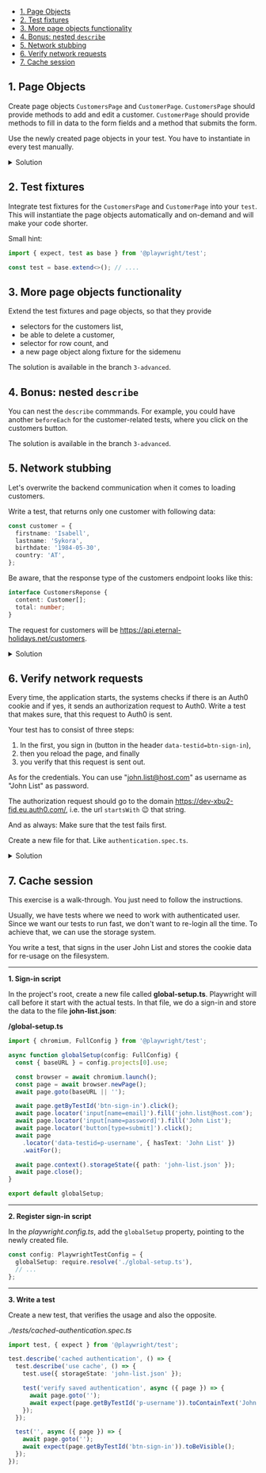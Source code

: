 - [1. Page Objects](#1-page-objects)
- [2. Test fixtures](#2-test-fixtures)
- [3. More page objects functionality](#3-more-page-objects-functionality)
- [4. Bonus: nested `describe`](#4-bonus-nested-describe)
- [5. Network stubbing](#5-network-stubbing)
- [6. Verify network requests](#6-verify-network-requests)
- [7. Cache session](#7-cache-session)

## 1. Page Objects

Create page objects `CustomersPage` and `CustomerPage`. `CustomersPage` should provide methods to add and edit a customer. `CustomerPage` should provide methods to fill in data to the form fields and a method that submits the form.

Use the newly created page objects in your test. You have to instantiate in every test manually.

<details>

<summary>Solution</summary>

**tests/page-objects/customers-page.ts**

```typescript
import { expect, Page } from '@playwright/test';

export class CustomersPage {
  constructor(private page: Page) {}

  async add(): Promise<void> {
    await this.page.getByTestId('btn-add-customer').click();
  }

  async edit(name: string): Promise<void> {
    await this.page
      .locator('data-testid=row-customer', {
        hasText: name,
      })
      .getByTestId('btn-edit')
      .click();
  }
}
```

**tests/page-objects/customer-page.ts**

```typescript
import { Page } from '@playwright/test';

interface CustomerData {
  firstname?: string;
  lastname?: string;
  birthday?: Date;
  country?: string;
}

export class CustomerPage {
  constructor(private page: Page) {}

  async fillIn(customerData: CustomerData) {
    if (customerData.firstname !== undefined) {
      await this.page.getByTestId('inp-firstname').fill(customerData.firstname);
    }

    if (customerData.lastname !== undefined) {
      await this.page.getByTestId('inp-lastname').fill(customerData.lastname);
    }

    if (customerData.birthday !== undefined) {
      const day = customerData.birthday.getDate();
      const month = customerData.birthday.getMonth() + 1;
      const year = customerData.birthday.getFullYear();
      await this.page
        .getByTestId('inp-birthdate')
        .fill(`${day}.${month}.${year}`);
    }

    if (customerData.country !== undefined) {
      await this.page.getByTestId('inp-country').click();
      await this.page.locator('mat-option >> text=Greece').click();
    }
  }

  async submit() {
    await this.page.getByTestId('btn-submit').click();
  }
}
```

</details>

## 2. Test fixtures

Integrate test fixtures for the `CustomersPage` and `CustomerPage` into your `test`. This will instantiate the page objects automatically and on-demand and will make your code shorter.

Small hint:

```typescript
import { expect, test as base } from '@playwright/test';

const test = base.extend<>(); // ....
```

## 3. More page objects functionality

Extend the test fixtures and page objects, so that they provide

- selectors for the customers list,
- be able to delete a customer,
- selector for row count, and
- a new page object along fixture for the sidemenu

The solution is available in the branch `3-advanced`.

## 4. Bonus: nested `describe`

You can nest the `describe` commmands. For example, you could have another `beforeEach` for the customer-related tests, where you click on the customers button.

The solution is available in the branch `3-advanced`.

## 5. Network stubbing

Let's overwrite the backend communication when it comes to loading customers.

Write a test, that returns only one customer with following data:

```typescript
const customer = {
  firstname: 'Isabell',
  lastname: 'Sykora',
  birthdate: '1984-05-30',
  country: 'AT',
};
```

Be aware, that the response type of the customers endpoint looks like this:

```typescript
interface CustomersReponse {
  content: Customer[];
  total: number;
}
```

The request for customers will be <u>https://api.eternal-holidays.net/customers</u>.

<details>

<summary>Solution</summary>

**/tests/basics.spec.ts**

```typescript
test('should mock customers request with Isabell Sykora', async ({
  page,
  customersPage,
  sidemenuPage,
}) => {
  await page.getByTestId('tgl-mock-customers').click();
  page.route('https://api.eternal-holidays.net/customers?page=1', (req) =>
    req.fulfill({
      contentType: 'application/json',
      body: JSON.stringify({
        content: [
          {
            firstname: 'Isabell',
            name: 'Sykora',
            birthdate: '1984-05-30',
            country: 'AT',
          },
        ],
        total: 1,
      }),
    })
  );

  await sidemenuPage.select('customers');
  await customersPage.assertRowCount(1);
});
```

</details>

## 6. Verify network requests

Every time, the application starts, the systems checks if there is an Auth0 cookie and if yes, it sends an authorization request to Auth0. Write a test that makes sure, that this request to Auth0 is sent.

Your test has to consist of three steps:

1. In the first, you sign in (button in the header `data-testid=btn-sign-in`),
2. then you reload the page, and finally
3. you verify that this request is sent out.

As for the credentials. You can use "john.list@host.com" as username as "John List" as password.

The authorization request should go to the domain <u>https://dev-xbu2-fid.eu.auth0.com/</u>, i.e. the url `startsWith` 😉 that string.

And as always: Make sure that the test fails first.

Create a new file for that. Like `authentication.spec.ts`.

<details>

<summary>Solution</summary>

**./tests/authentication.ts**

```typescript
import test, { expect } from '@playwright/test';

test.describe('Authentication', () => {
  test('auth0 authenticates when already signed in', async ({ page }) => {
    await page.goto('');
    await page.getByTestId('btn-sign-in').click();
    await page.locator('input[name=email]').fill('john.list@host.com');
    await page.locator('input[name=password]').fill('John List');
    await page.locator('button[type=submit]').click();
    await page
      .locator('data-testid=p-username', { hasText: 'John List' })
      .waitFor();

    let authorizeRequestSent = false;
    await page.on('request', (req) => {
      if (req.url().startsWith('https://dev-xbu2-fid.eu.auth0.com/')) {
        authorizeRequestSent = true;
      }
    });
    await page.reload();

    await page
      .locator('data-testid=p-username', { hasText: 'John List' })
      .waitFor();

    expect(authorizeRequestSent).toBe(true);
  });
});
```

</details>

## 7. Cache session

This exercise is a walk-through. You just need to follow the instructions.

Usually, we have tests where we need to work with authenticated user. Since we want our tests to run fast, we don't want to re-login all the time. To achieve that, we can use the storage system.

You write a test, that signs in the user John List and stores the cookie data for re-usage on the filesystem.

---

**1. Sign-in script**

In the project's root, create a new file called **global-setup.ts**. Playwright will call before it start with the actual tests. In that file, we do a sign-in and store the data to the file **john-list.json**:

**/global-setup.ts**

```typescript
import { chromium, FullConfig } from '@playwright/test';

async function globalSetup(config: FullConfig) {
  const { baseURL } = config.projects[0].use;

  const browser = await chromium.launch();
  const page = await browser.newPage();
  await page.goto(baseURL || '');

  await page.getByTestId('btn-sign-in').click();
  await page.locator('input[name=email]').fill('john.list@host.com');
  await page.locator('input[name=password]').fill('John List');
  await page.locator('button[type=submit]').click();
  await page
    .locator('data-testid=p-username', { hasText: 'John List' })
    .waitFor();

  await page.context().storageState({ path: 'john-list.json' });
  await page.close();
}

export default globalSetup;
```

---

**2. Register sign-in script**

In the _playwright.config.ts_, add the `globalSetup` property, pointing to the newly created file.

```typescript
const config: PlaywrightTestConfig = {
  globalSetup: require.resolve('./global-setup.ts'),
  // ...
};
```

---

**3. Write a test**

Create a new test, that verifies the usage and also the opposite.

_./tests/cached-authentication.spec.ts_

```typescript
import test, { expect } from '@playwright/test';

test.describe('cached authentication', () => {
  test.describe('use cache', () => {
    test.use({ storageState: 'john-list.json' });

    test('verify saved authentication', async ({ page }) => {
      await page.goto('');
      await expect(page.getByTestId('p-username')).toContainText('John List');
    });
  });

  test('', async ({ page }) => {
    await page.goto('');
    await expect(page.getByTestId('btn-sign-in')).toBeVisible();
  });
});
```
